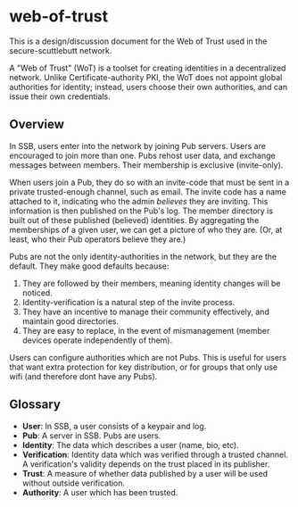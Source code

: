 # web-of-trust

This is a design/discussion document for the Web of Trust used in the secure-scuttlebutt network.

A "Web of Trust" (WoT) is a toolset for creating identities in a decentralized network.
Unlike Certificate-authority PKI, the WoT does not appoint global authorities for identity; instead, users choose their own authorities, and can issue their own credentials.

## Overview

In SSB, users enter into the network by joining Pub servers.
Users are encouraged to join more than one.
Pubs rehost user data, and exchange messages between members.
Their membership is exclusive (invite-only).

When users join a Pub, they do so with an invite-code that must be sent in a private trusted-enough channel, such as email.
The invite code has a name attached to it, indicating who the admin *believes* they are inviting.
This information is then published on the Pub's log.
The member directory is built out of these published (believed) identities.
By aggregating the memberships of a given user, we can get a picture of who they are.
(Or, at least, who their Pub operators believe they are.)

Pubs are not the only identity-authorities in the network, but they are the default.
They make good defaults because:

 1. They are followed by their members, meaning identity changes will be noticed.
 2. Identity-verification is a natural step of the invite process.
 3. They have an incentive to manage their community effectively, and maintain good directories.
 4. They are easy to replace, in the event of mismanagement (member devices operate independently of them).

Users can configure authorities which are not Pubs.
This is useful for users that want extra protection for key distribution, or for groups that only use wifi (and therefore dont have any Pubs).

## Glossary

 - **User**: In SSB, a user consists of a keypair and log.
 - **Pub**: A server in SSB. Pubs are users.
 - **Identity**: The data which describes a user (name, bio, etc).
 - **Verification**: Identity data which was verified through a trusted channel. A verification's validity depends on the trust placed in its publisher.
 - **Trust**: A measure of whether data published by a user will be used without outside verification.
 - **Authority**: A user which has been trusted.
